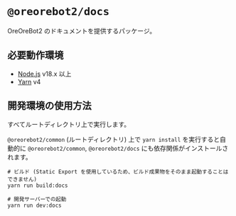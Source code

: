 # `@oreorebot2/docs`

OreOreBot2 のドキュメントを提供するパッケージ。

## 必要動作環境

- [Node.js](https://nodejs.org/) v18.x 以上
- [Yarn](https://yarnpkg.com/) v4

## 開発環境の使用方法

すべてルートディレクトリ上で実行します。

`@oreorebot2/common` (ルートディレクトリ) 上で `yarn install` を実行すると自動的に `@oreorebot2/common`, `@oreorebot2/docs` にも依存関係がインストールされます。

```shell
# ビルド (Static Export を使用しているため、ビルド成果物をそのまま起動することはできません)
yarn run build:docs

# 開発サーバーでの起動
yarn run dev:docs
```
